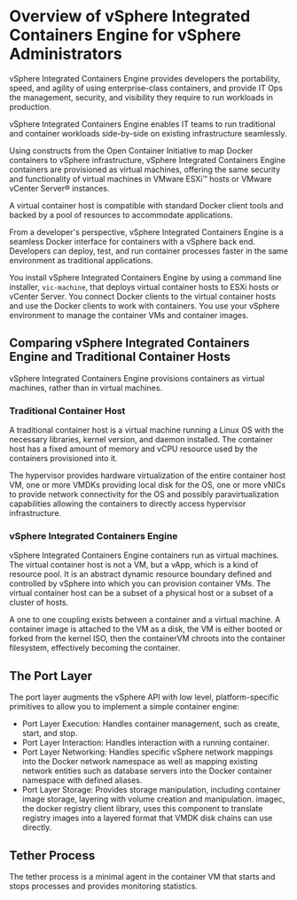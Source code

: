 # Overview of vSphere Integrated Containers Engine for vSphere Administrators

vSphere Integrated Containers Engine provides developers the portability, speed, and agility of using  enterprise-class containers, and provide IT Ops the management, security, and visibility they require to run workloads in production.

vSphere Integrated Containers Engine enables IT teams to run traditional and container workloads side-by-side on existing infrastructure seamlessly.

Using constructs from the Open Container Initiative to map Docker containers to vSphere infrastructure, vSphere Integrated Containers Engine containers are provisioned as virtual machines, offering the same security and functionality of virtual machines in VMware ESXi&trade; hosts or VMware vCenter Server&reg; instances.

A virtual container host is compatible with standard Docker client tools and backed by a pool of resources to accommodate applications.

From a developer's perspective, vSphere Integrated Containers Engine is a seamless Docker interface for containers with a vSphere back end. Developers can deploy, test, and run container processes faster in the same environment as traditional applications.

You install vSphere Integrated Containers Engine by using a command line installer, `vic-machine`, that deploys virtual container hosts to ESXi hosts or vCenter Server. You connect Docker clients to the virtual container hosts and use the Docker clients to work with containers. You use your vSphere environment to manage the container VMs and container images.

## Comparing vSphere Integrated Containers Engine and Traditional Container Hosts
vSphere Integrated Containers Engine provisions containers as virtual machines, rather than in virtual machines. 

### Traditional Container Host

A traditional container host is a virtual machine running a Linux OS with the necessary libraries, kernel version, and daemon installed. The container host has a fixed amount of memory and vCPU resource used by the containers provisioned into it.

The hypervisor provides hardware virtualization of the entire container host VM, one or more VMDKs providing local disk for the OS, one or more vNICs to provide network connectivity for the OS and possibly paravirtualization capabilities allowing the containers to directly access hypervisor infrastructure.

### vSphere Integrated Containers Engine

vSphere Integrated Containers Engine containers run as virtual machines. The virtual container host is not a VM, but a vApp, which is a kind of resource pool. It is an abstract dynamic resource boundary defined and controlled by vSphere into which you can provision container VMs. The virtual container host can be a subset of a physical host or a subset of a cluster of hosts.

A one to one coupling exists between a container and a virtual machine. A container image is attached to the VM as a disk, the VM is either booted or forked from the kernel ISO, then the containerVM chroots into the container filesystem, effectively becoming the container.

## The Port Layer

The port layer augments the vSphere API with low level, platform-specific primitives to allow you to implement a simple container engine:

- Port Layer Execution: Handles container management, such as create, start, and stop. 
- Port Layer Interaction: Handles interaction with a running container. 
- Port Layer Networking: Handles specific vSphere network mappings into the Docker network namespace as well as mapping existing network entities such as database servers into the Docker container namespace with defined aliases.
- Port Layer Storage: Provides storage manipulation, including container image storage, layering with volume creation and manipulation. imagec, the docker registry client library, uses this component to translate registry images into a layered format that VMDK disk chains can use directly.


## Tether Process ##

The tether process is a minimal agent in the container VM that starts and stops processes and provides monitoring statistics.